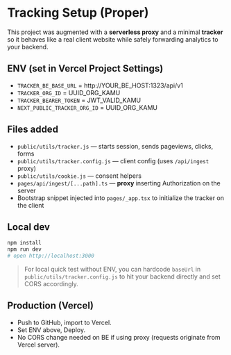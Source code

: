 
# Tracking Setup (Proper)

This project was augmented with a **serverless proxy** and a minimal **tracker** so it behaves like a real client website while safely forwarding analytics to your backend.

## ENV (set in Vercel Project Settings)
- `TRACKER_BE_BASE_URL` = http://YOUR_BE_HOST:1323/api/v1
- `TRACKER_ORG_ID` = UUID_ORG_KAMU
- `TRACKER_BEARER_TOKEN` = JWT_VALID_KAMU
- `NEXT_PUBLIC_TRACKER_ORG_ID` = UUID_ORG_KAMU

## Files added
- `public/utils/tracker.js` — starts session, sends pageviews, clicks, forms
- `public/utils/tracker.config.js` — client config (uses `/api/ingest` proxy)
- `public/utils/cookie.js` — consent helpers
- `pages/api/ingest/[...path].ts` — **proxy** inserting Authorization on the server
- Bootstrap snippet injected into `pages/_app.tsx` to initialize the tracker on the client

## Local dev
```bash
npm install
npm run dev
# open http://localhost:3000
```
> For local quick test without ENV, you can hardcode `baseUrl` in `public/utils/tracker.config.js` to hit your backend directly and set CORS accordingly.

## Production (Vercel)
- Push to GitHub, import to Vercel.
- Set ENV above, Deploy.
- No CORS change needed on BE if using proxy (requests originate from Vercel server).
